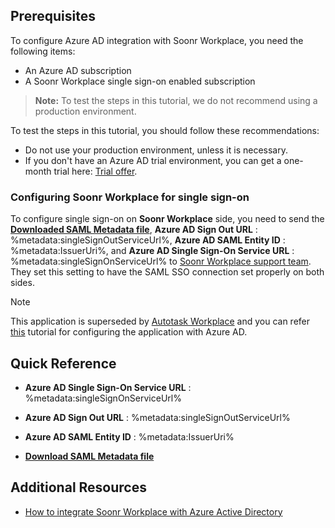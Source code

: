 ## Prerequisites

To configure Azure AD integration with Soonr Workplace, you need the following items:

- An Azure AD subscription
- A Soonr Workplace single sign-on enabled subscription

> **Note:**
> To test the steps in this tutorial, we do not recommend using a production environment.

To test the steps in this tutorial, you should follow these recommendations:

- Do not use your production environment, unless it is necessary.
- If you don't have an Azure AD trial environment, you can get a one-month trial here: [Trial offer](https://azure.microsoft.com/pricing/free-trial/).

### Configuring Soonr Workplace for single sign-on

To configure single sign-on on **Soonr Workplace** side, you need to send the **[Downloaded SAML Metadata file](%metadata:metadataDownloadUrl%)**, **Azure AD Sign Out URL** : %metadata:singleSignOutServiceUrl%, **Azure AD SAML Entity ID** : %metadata:IssuerUri%, and **Azure AD Single Sign-On Service URL** : %metadata:singleSignOnServiceUrl% to [Soonr Workplace support team](https://awp.autotask.net/help/). They set this setting to have the SAML SSO connection set properly on both sides.

   >[!NOTE]
   >This application is superseded by <a href="https://azure.microsoft.com/en-us/marketplace/partners/autotask-corporataion/autotask/">Autotask Workplace</a> and you can refer <a href="https://docs.microsoft.com/en-us/azure/active-directory/active-directory-saas-autotaskworkplace-tutorial">this</a> tutorial for configuring the application with Azure AD.


## Quick Reference

* **Azure AD Single Sign-On Service URL** : %metadata:singleSignOnServiceUrl%

* **Azure AD Sign Out URL** : %metadata:singleSignOutServiceUrl%

* **Azure AD SAML Entity ID** : %metadata:IssuerUri%

* **[Download SAML Metadata file](%metadata:metadataDownloadUrl%)**

## Additional Resources

* [How to integrate Soonr Workplace with Azure Active Directory](https://docs.microsoft.com/azure/active-directory/active-directory-saas-soonr-tutorial)
